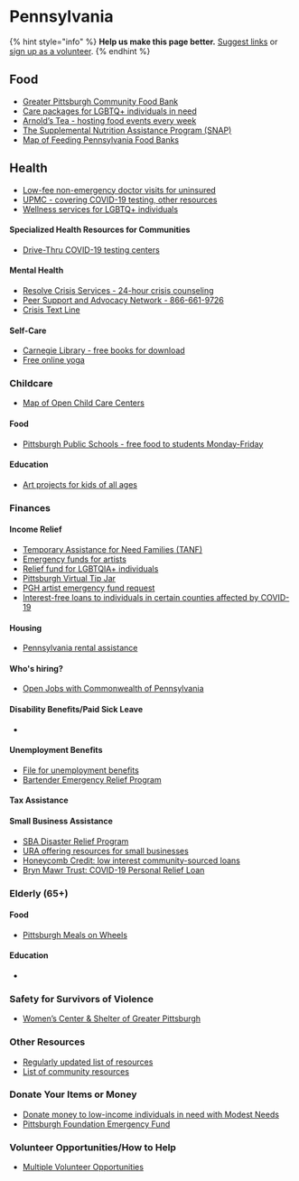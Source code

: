 # Pennsylvania

{% hint style="info" %}
**Help us make this page better.** [Suggest links](https://forms.gle/ykTSst9uoWceo5fn8%20) or [sign up as a volunteer](https://forms.gle/8z7yuJyz1m76y4Hi8).
{% endhint %}

## Food

* [Greater Pittsburgh Community Food Bank](https://www.pittsburghfoodbank.org/covid19/)
* [Care packages for LGBTQ+ individuals in need](https://www.facebook.com/permalink.php?story_fbid=639852246585968&id=215363125701551&__tn__=-R)
* [Arnold’s Tea - hosting food events every week](https://www.facebook.com/arnoldsteapittsburgh/)
* [The Supplemental Nutrition Assistance Program \(SNAP\)](https://www.dhs.pa.gov/Services/Assistance/Pages/SNAP.aspx)
* [Map of Feeding Pennsylvania Food Banks ](https://www.feedingpa.org/find-assistance/)

## Health

* [Low-fee non-emergency doctor visits for uninsured](https://ihealth.clinic/)
* [UPMC - covering COVID-19 testing, other resources](https://www.upmchealthplan.com/pdf/ReleasePdf/2020_03_13-telehealth-visits.html)
* [Wellness services for LGBTQ+ individuals](https://hughlane.org/wellness-services/)

#### Specialized Health Resources for Communities

* [Drive-Thru COVID-19 testing centers](https://www.wtae.com/article/drive-thru-coronavirus-testing-sites-pittsburgh/31661550#)

#### Mental Health

* [Resolve Crisis Services - 24-hour crisis counseling](https://www.upmc.com/services/behavioral-health/resolve-crisis-services)
* [Peer Support and Advocacy Network - 866-661-9726](http://www.peer-support.org/)
* [Crisis Text Line](https://www.crisistextline.org/)

#### Self-Care

* [Carnegie Library - free books for download](https://www.carnegielibrary.org/)
* [Free online yoga](https://www.youtube.com/user/yogawithadriene)

### Childcare

* [Map of Open Child Care Centers](https://www.dhs.pa.gov/providers/Providers/Pages/Coronavirus-Child-Care.aspx)

#### Food

* [Pittsburgh Public Schools - free food to students Monday-Friday](https://www.pghschools.org/grabandgo)

#### Education

* [Art projects for kids of all ages](https://www.artbarblog.com/)

### Finances

#### Income Relief

* [Temporary Assistance for Need Families \(TANF\)](https://www.dhs.pa.gov/Services/Assistance/Pages/Cash-Assistance.aspx)
* [Emergency funds for artists](https://www.pittsburghartscouncil.org/programs/artist-services/emergency-fund)
* [Relief fund for LGBTQIA+ individuals](https://www.surveymonkey.com/r/P2G8G8T)
* [Pittsburgh Virtual Tip Jar](https://docs.google.com/forms/d/e/1FAIpQLSdTMjsRdW3o3MzZrxE_ibD0TVV6ki-5Vp81qJUAoR1ouU2_cA/viewform)
* [PGH artist emergency fund request](https://docs.google.com/forms/d/e/1FAIpQLSehtEXpAy8IT1CXNYX1Bg-PguEh0NJhhQlqQpyLtaVVDruyzw/viewform)
* [Interest-free loans to individuals in certain counties affected by COVID-19](http://hflapgh.org/hfl-unveils-loan-program-to-address-financial-impact-of-covid-19-pandemic/)

#### Housing

* [Pennsylvania rental assistance](https://www.needhelppayingbills.com/html/pennsylvania_rental_assistance.html)

#### Who's hiring?

* [Open Jobs with Commonwealth of Pennsylvania](https://www.governmentjobs.com/careers/pabureau)

#### Disability Benefits/Paid Sick Leave

* 
#### Unemployment Benefits

* [File for unemployment benefits](https://www.uc.pa.gov/Pages/covid19.aspx)
* [Bartender Emergency Relief Program](https://www.usbgfoundation.org/beap?fbclid=IwAR0H4U_NixUnzH7EtEixsiscYttC2HaWlxY809VFHsWx513zggmC3IoNwJg)

#### Tax Assistance

#### Small Business Assistance

* [SBA Disaster Relief Program](http://SBA.gov/disaster)
* [URA offering resources for small businesses](https://www.ura.org/news/ura-offering-resources-to-help-small-businesses-potentially-impacted-by-coronavirus)
* [Honeycomb Credit: low interest community-sourced loans](https://www.honeycombcredit.com/relief)
* [Bryn Mawr Trust: COVID-19 Personal Relief Loan](https://www.bmt.com/bmt-covid-19-personal-relief-loan/)

### Elderly \(65+\)

#### Food

* [Pittsburgh Meals on Wheels](https://www.southwestmealsonwheels.org/)

#### Education

* 
### Safety for Survivors of Violence

* [Women’s Center & Shelter of Greater Pittsburgh](https://www.wcspittsburgh.org/)

### Other Resources

* [Regularly updated list of resources](https://docs.google.com/document/d/1oL6ju8kEQd_cWltkufZvVq1tMGetsY92ZVDzlwPa35I/edit?fbclid=IwAR3f-8ZtjcGCrQB4YOiPgWtT9st5167P2jjpT0-sWo49l_Qpnis7gLB0PgO)
* [List of community resources](https://www.shopmakeandmatter.com/covid-19)

### Donate Your Items or Money

* [Donate money to low-income individuals in need with Modest Needs](https://www.modestneeds.org/)
* [Pittsburgh Foundation Emergency Fund](https://pittsburghfoundation.org/emergencyactionfund)

### Volunteer Opportunities/How to Help

* [Multiple Volunteer Opportunities ](https://www.nextpittsburgh.com/features/heres-how-you-can-help-others-in-pittsburgh-during-the-coronavirus-crisis/?fbclid=IwAR1iacWQrcAN6bs9bbXTNQ2sDq42jVTjbeefcGfC5he9F0hn2tmAnAL-hMk)


